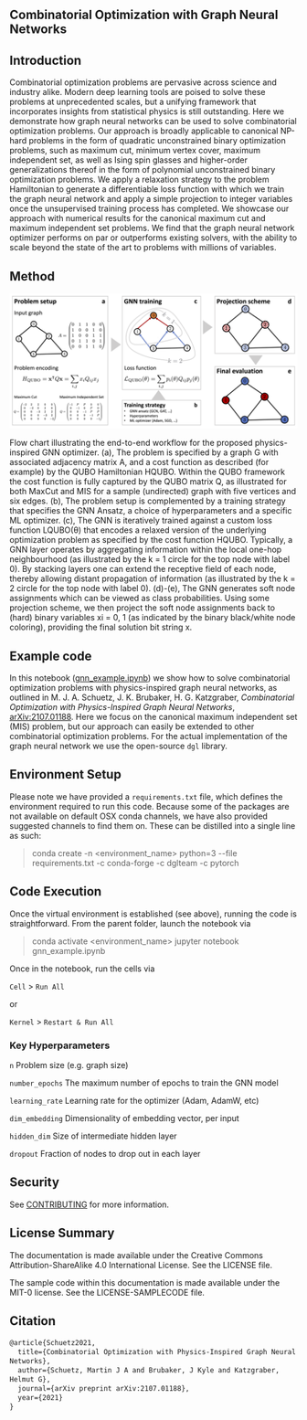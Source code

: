 ## Combinatorial Optimization with Graph Neural Networks

## Introduction

Combinatorial optimization problems are pervasive across science and industry alike. Modern deep learning tools are 
poised to solve these problems at unprecedented scales, but a unifying framework that incorporates insights from 
statistical physics is still outstanding. Here we demonstrate how graph neural networks can be used to solve 
combinatorial optimization problems. Our approach is broadly applicable to canonical NP-hard problems in the form of 
quadratic unconstrained binary optimization problems, such as maximum cut, minimum vertex cover, maximum independent 
set, as well as Ising spin glasses and higher-order generalizations thereof in the form of polynomial unconstrained 
binary optimization problems. We apply a relaxation strategy to the problem Hamiltonian to generate a differentiable 
loss function with which we train the graph neural network and apply a simple projection to integer variables once 
the unsupervised training process has completed. We showcase our approach with numerical results for the canonical 
maximum cut and maximum independent set problems. We find that the graph neural network optimizer performs on par 
or outperforms existing solvers, with the ability to scale beyond the state of the art to problems with millions 
of variables.

## Method

![PI-GNN Solver Flow](./media/fig3_flowchart_v2.png "PI-GNN Solver Flow")

Flow chart illustrating the end-to-end workflow for the proposed physics-inspired GNN optimizer. (a), The problem 
is specified by a graph G with associated adjacency matrix A, and a cost function as described (for example) by the 
QUBO Hamiltonian HQUBO. Within the QUBO framework the cost function is fully captured by the QUBO matrix Q, as 
illustrated for both MaxCut and MIS for a sample (undirected) graph with five vertices and six edges. (b), The 
problem setup is complemented by a training strategy that specifies the GNN Ansatz, a choice of hyperparameters 
and a specific ML optimizer. (c), The GNN is iteratively trained against a custom loss function LQUBO(θ) that 
encodes a relaxed version of the underlying optimization problem as specified by the cost function HQUBO. Typically, 
a GNN layer operates by aggregating information within the local one-hop neighbourhood (as illustrated by the k = 1 
circle for the top node with label 0). By stacking layers one can extend the receptive field of each node, thereby 
allowing distant propagation of information (as illustrated by the k = 2 circle for the top node with label 0). 
(d)-(e), The GNN generates soft node assignments which can be viewed as class probabilities. Using some projection 
scheme, we then project the soft node assignments back to (hard) binary variables xi = 0, 1 (as indicated by the 
binary black/white node coloring), providing the final solution bit string x.

## Example code

In this notebook ([gnn_example.ipynb](gnn_example.ipynb)) we show how to solve combinatorial optimization problems 
with physics-inspired graph neural networks, as outlined in M. J. A. Schuetz, J. K. Brubaker, H. G. Katzgraber,
_Combinatorial Optimization with Physics-Inspired Graph Neural Networks_, 
[arXiv:2107.01188](https://arxiv.org/abs/2107.01188). Here we focus on the canonical maximum independent set 
(MIS) problem, but our approach can easily be extended to other combinatorial optimization problems. For the 
actual implementation of the graph neural network we use the open-source ```dgl``` library. 

## Environment Setup

Please note we have provided a `requirements.txt` file, which defines the environment required to run this code. 
Because some of the packages are not available on default OSX conda channels, we have also provided suggested 
channels to find them on. These can be distilled into a single line as such:

> conda create -n <environment_name> python=3 --file requirements.txt -c conda-forge -c dglteam -c pytorch

## Code Execution

Once the virtual environment is established (see above), running the code is straightforward. From the parent folder, 
launch the notebook via 

> conda activate <environment_name>
> jupyter notebook gnn_example.ipynb

Once in the notebook, run the cells via 

`Cell` > `Run All` 

or 

`Kernel` > `Restart & Run All`

### Key Hyperparameters

`n` Problem size (e.g. graph size)

`number_epochs` The maximum number of epochs to train the GNN model

`learning_rate` Learning rate for the optimizer (Adam, AdamW, etc)

`dim_embedding` Dimensionality of embedding vector, per input

`hidden_dim` Size of intermediate hidden layer

`dropout` Fraction of nodes to drop out in each layer


## Security

See [CONTRIBUTING](CONTRIBUTING.md#security-issue-notifications) for more information.

## License Summary

The documentation is made available under the Creative Commons Attribution-ShareAlike 4.0 International License. See the LICENSE file.

The sample code within this documentation is made available under the MIT-0 license. See the LICENSE-SAMPLECODE file.

## Citation

```
@article{Schuetz2021,
  title={Combinatorial Optimization with Physics-Inspired Graph Neural Networks},
  author={Schuetz, Martin J A and Brubaker, J Kyle and Katzgraber, Helmut G},
  journal={arXiv preprint arXiv:2107.01188},
  year={2021}
}
```